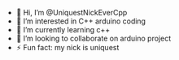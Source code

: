 - 👋 Hi, I’m @UniquestNickEverCpp
- 👀 I’m interested in C++ arduino coding
- 🌱 I’m currently learning c++
- 💞️ I’m looking to collaborate on arduino project
- ⚡ Fun fact: my nick is uniquest 

<!---
UniquestNickEverCpp/UniquestNickEverCpp is a ✨ special ✨ repository because its `README.md` (this file) appears on your GitHub profile.
You can click the Preview link to take a look at your changes.
--->
